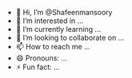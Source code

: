 - 👋 Hi, I’m @Shafeenmansoory
- 👀 I’m interested in ...
- 🌱 I’m currently learning ...
- 💞️ I’m looking to collaborate on ...
- 📫 How to reach me ...
- 😄 Pronouns: ...
- ⚡ Fun fact: ...

<!---
Shafeenmansoory/Shafeenmansoory is a ✨ special ✨ repository because its `README.md` (this file) appears on your GitHub profile.
You can click the Preview link to take a look at your changes.
--->
